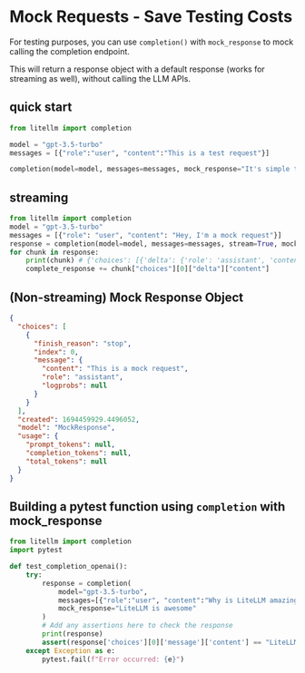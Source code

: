# Mock Requests - Save Testing Costs 

For testing purposes, you can use `completion()` with `mock_response` to mock calling the completion endpoint. 

This will return a response object with a default response (works for streaming as well), without calling the LLM APIs. 

## quick start
```python
from litellm import completion 

model = "gpt-3.5-turbo"
messages = [{"role":"user", "content":"This is a test request"}]

completion(model=model, messages=messages, mock_response="It's simple to use and easy to get started")
```

## streaming

```python
from litellm import completion 
model = "gpt-3.5-turbo"
messages = [{"role": "user", "content": "Hey, I'm a mock request"}]
response = completion(model=model, messages=messages, stream=True, mock_response="It's simple to use and easy to get started")
for chunk in response: 
    print(chunk) # {'choices': [{'delta': {'role': 'assistant', 'content': 'Thi'}, 'finish_reason': None}]}
    complete_response += chunk["choices"][0]["delta"]["content"]
```

## (Non-streaming) Mock Response Object 

```json
{
  "choices": [
    {
      "finish_reason": "stop",
      "index": 0,
      "message": {
        "content": "This is a mock request",
        "role": "assistant",
        "logprobs": null
      }
    }
  ],
  "created": 1694459929.4496052,
  "model": "MockResponse",
  "usage": {
    "prompt_tokens": null,
    "completion_tokens": null,
    "total_tokens": null
  }
}
```

## Building a pytest function using `completion` with mock_response

```python
from litellm import completion
import pytest

def test_completion_openai():
    try:
        response = completion(
            model="gpt-3.5-turbo",
            messages=[{"role":"user", "content":"Why is LiteLLM amazing?"}],
            mock_response="LiteLLM is awesome"
        )
        # Add any assertions here to check the response
        print(response)
        assert(response['choices'][0]['message']['content'] == "LiteLLM is awesome")
    except Exception as e:
        pytest.fail(f"Error occurred: {e}")
```